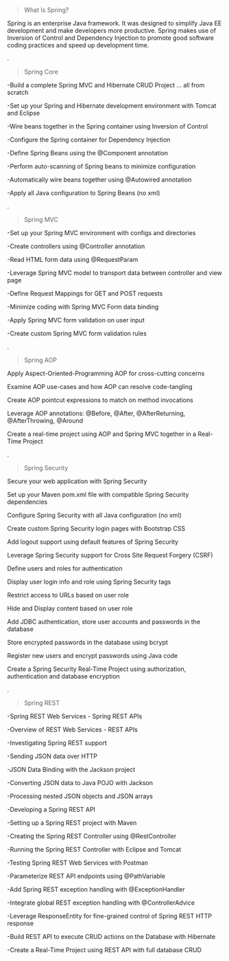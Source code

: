 >What Is Spring?

Spring is an enterprise Java framework. It was designed to simplify Java EE development and make developers more productive. Spring makes use of Inversion of Control and Dependency Injection to promote good software coding practices and speed up development time.

.

>Spring Core

-Build a complete Spring MVC and Hibernate CRUD Project ... all from scratch

-Set up your Spring and Hibernate development environment with Tomcat and Eclipse

-Wire beans together in the Spring container using Inversion of Control

-Configure the Spring container for Dependency Injection

-Define Spring Beans using the @Component annotation

-Perform auto-scanning of Spring beans to minimize configuration

-Automatically wire beans together using @Autowired annotation

-Apply all Java configuration to Spring Beans (no xml)

.

>Spring MVC

-Set up your Spring MVC environment with configs and directories

-Create controllers using @Controller annotation

-Read HTML form data using @RequestParam

-Leverage Spring MVC model to transport data between controller and view page

-Define Request Mappings for GET and POST requests

-Minimize coding with Spring MVC Form data binding

-Apply Spring MVC form validation on user input

-Create custom Spring MVC form validation rules

.


>Spring AOP

Apply Aspect-Oriented-Programming AOP for cross-cutting concerns

Examine AOP use-cases and how AOP can resolve code-tangling

Create AOP pointcut expressions to match on method invocations

Leverage AOP annotations: @Before, @After, @AfterReturning, @AfterThrowing, @Around

Create a real-time project using AOP and Spring MVC together in a Real-Time Project

.

>Spring Security

Secure your web application with Spring Security

Set up your Maven pom.xml file with compatible Spring Security dependencies

Configure Spring Security with all Java configuration (no xml)

Create custom Spring Security login pages with Bootstrap CSS

Add logout support using default features of Spring Security

Leverage Spring Security support for Cross Site Request Forgery (CSRF)

Define users and roles for authentication

Display user login info and role using Spring Security tags

Restrict access to URLs based on user role

Hide and Display content based on user role

Add JDBC authentication, store user accounts and passwords in the database

Store encrypted passwords in the database using bcrypt

Register new users and encrypt passwords using Java code

Create a Spring Security Real-Time Project using authorization, authentication and database encryption

.

>Spring REST

-Spring REST Web Services - Spring REST APIs

-Overview of REST Web Services - REST APIs

-Investigating Spring REST support

-Sending JSON data over HTTP

-JSON Data Binding with the Jackson project

-Converting JSON data to Java POJO with Jackson

-Processing nested JSON objects and JSON arrays

-Developing a Spring REST API

-Setting up a Spring REST project with Maven

-Creating the Spring REST Controller using @RestController

-Running the Spring REST Controller with Eclipse and Tomcat

-Testing Spring REST Web Services with Postman

-Parameterize REST API endpoints using @PathVariable

-Add Spring REST exception handling with @ExceptionHandler

-Integrate global REST exception handling with @ControllerAdvice

-Leverage ResponseEntity for fine-grained control of Spring REST HTTP response

-Build REST API to execute CRUD actions on the Database with Hibernate

-Create a Real-Time Project using REST API with full database CRUD

